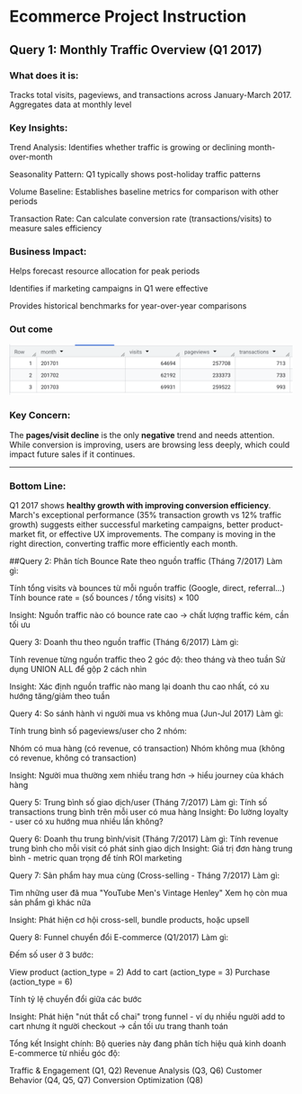 # Ecommerce Project Instruction

## Query 1: Monthly Traffic Overview (Q1 2017) 

### What does it is: 
Tracks total visits, pageviews, and transactions across January-March 2017. Aggregates data at monthly level

### Key Insights:

Trend Analysis: Identifies whether traffic is growing or declining month-over-month

Seasonality Pattern: Q1 typically shows post-holiday traffic patterns

Volume Baseline: Establishes baseline metrics for comparison with other periods

Transaction Rate: Can calculate conversion rate (transactions/visits) to measure sales efficiency

### Business Impact:

Helps forecast resource allocation for peak periods

Identifies if marketing campaigns in Q1 were effective

Provides historical benchmarks for year-over-year comparisons

### Out come

![result](https://github.com/PThao2931/Explore-Ecommerce-Dataset/blob/main/query1.png)


### Key Concern:

The **pages/visit decline** is the only **negative** trend and needs attention. While conversion is improving, users are browsing less deeply, which could impact future sales if it continues.

---

### Bottom Line:

Q1 2017 shows **healthy growth with improving conversion efficiency**. March's exceptional performance (35% transaction growth vs 12% traffic growth) suggests either successful marketing campaigns, better product-market fit, or effective UX improvements. The company is moving in the right direction, converting traffic more efficiently each month.

##Query 2: Phân tích Bounce Rate theo nguồn traffic (Tháng 7/2017)
Làm gì:

Tính tổng visits và bounces từ mỗi nguồn traffic (Google, direct, referral...)
Tính bounce rate = (số bounces / tổng visits) × 100

Insight: Nguồn traffic nào có bounce rate cao → chất lượng traffic kém, cần tối ưu

Query 3: Doanh thu theo nguồn traffic (Tháng 6/2017)
Làm gì:

Tính revenue từng nguồn traffic theo 2 góc độ: theo tháng và theo tuần
Sử dụng UNION ALL để gộp 2 cách nhìn

Insight: Xác định nguồn traffic nào mang lại doanh thu cao nhất, có xu hướng tăng/giảm theo tuần

Query 4: So sánh hành vi người mua vs không mua (Jun-Jul 2017)
Làm gì:

Tính trung bình số pageviews/user cho 2 nhóm:

Nhóm có mua hàng (có revenue, có transaction)
Nhóm không mua (không có revenue, không có transaction)



Insight: Người mua thường xem nhiều trang hơn → hiểu journey của khách hàng

Query 5: Trung bình số giao dịch/user (Tháng 7/2017)
Làm gì: Tính số transactions trung bình trên mỗi user có mua hàng
Insight: Đo lường loyalty - user có xu hướng mua nhiều lần không?

Query 6: Doanh thu trung bình/visit (Tháng 7/2017)
Làm gì: Tính revenue trung bình cho mỗi visit có phát sinh giao dịch
Insight: Giá trị đơn hàng trung bình - metric quan trọng để tính ROI marketing

Query 7: Sản phẩm hay mua cùng (Cross-selling - Tháng 7/2017)
Làm gì:

Tìm những user đã mua "YouTube Men's Vintage Henley"
Xem họ còn mua sản phẩm gì khác nữa

Insight: Phát hiện cơ hội cross-sell, bundle products, hoặc upsell

Query 8: Funnel chuyển đổi E-commerce (Q1/2017)
Làm gì:

Đếm số user ở 3 bước:

View product (action_type = 2)
Add to cart (action_type = 3)
Purchase (action_type = 6)


Tính tỷ lệ chuyển đổi giữa các bước

Insight: Phát hiện "nút thắt cổ chai" trong funnel - ví dụ nhiều người add to cart nhưng ít người checkout → cần tối ưu trang thanh toán

Tổng kết Insight chính:
Bộ queries này đang phân tích hiệu quả kinh doanh E-commerce từ nhiều góc độ:

Traffic & Engagement (Q1, Q2)
Revenue Analysis (Q3, Q6)
Customer Behavior (Q4, Q5, Q7)
Conversion Optimization (Q8)
